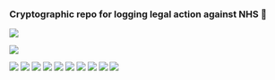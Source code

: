 ### Cryptographic repo for logging legal action against NHS  👋

![](https://raw.githubusercontent.com/nhslegalaction/nhslegalaction/main/qr.png)

![](https://raw.githubusercontent.com/nhslegalaction/nhslegalaction/main/requirements-for-lawyer/requirements-for-lawyer.jpg)

![](https://raw.githubusercontent.com/nhslegalaction/nhslegalaction/main/fictional-nhs-slanders/20130924.jpg)
![](https://raw.githubusercontent.com/nhslegalaction/nhslegalaction/main/fictional-nhs-slanders/20131025_1.jpg)
![](https://raw.githubusercontent.com/nhslegalaction/nhslegalaction/main/fictional-nhs-slanders/20131025_2.jpg)
![](https://raw.githubusercontent.com/nhslegalaction/nhslegalaction/main/fictional-nhs-slanders/20131025_3.jpg)
![](https://raw.githubusercontent.com/nhslegalaction/nhslegalaction/main/fictional-nhs-slanders/20131223.jpg)
![](https://raw.githubusercontent.com/nhslegalaction/nhslegalaction/main/fictional-nhs-slanders/20170606_1.jpg)
![](https://raw.githubusercontent.com/nhslegalaction/nhslegalaction/main/fictional-nhs-slanders/20170606_2.jpg)
![](https://raw.githubusercontent.com/nhslegalaction/nhslegalaction/main/fictional-nhs-slanders/20170703_1.jpg)
![](https://raw.githubusercontent.com/nhslegalaction/nhslegalaction/main/fictional-nhs-slanders/20170703_2.jpg)
![](https://raw.githubusercontent.com/nhslegalaction/nhslegalaction/main/fictional-nhs-slanders/20170703_3.jpg)


<!--
**nhslegalaction/nhslegalaction** is a ✨ _special_ ✨ repository because its `README.md` (this file) appears on your GitHub profile.

Here are some ideas to get you started:

- 🔭 I’m currently working on ...
- 🌱 I’m currently learning ...
- 👯 I’m looking to collaborate on ...
- 🤔 I’m looking for help with ...
- 💬 Ask me about ...
- 📫 How to reach me: ...
- 😄 Pronouns: ...
- ⚡ Fun fact: ...
-->
